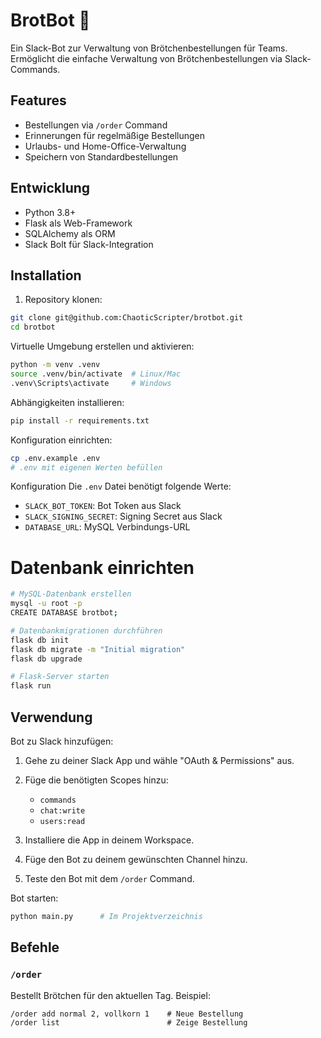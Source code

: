 [//]: # (==========================)
[//]: # (README.md)
[//]: # (==========================)

# BrotBot 🥐

Ein Slack-Bot zur Verwaltung von Brötchenbestellungen für Teams. Ermöglicht die einfache Verwaltung von 
Brötchenbestellungen via Slack-Commands.

## Features

* Bestellungen via `/order` Command
* Erinnerungen für regelmäßige Bestellungen
* Urlaubs- und Home-Office-Verwaltung
* Speichern von Standardbestellungen

## Entwicklung
* Python 3.8+
* Flask als Web-Framework
* SQLAlchemy als ORM
* Slack Bolt für Slack-Integration

## Installation

1. Repository klonen:
```bash
git clone git@github.com:ChaoticScripter/brotbot.git
cd brotbot
```

Virtuelle Umgebung erstellen und aktivieren:
```bash
python -m venv .venv
source .venv/bin/activate  # Linux/Mac
.venv\Scripts\activate     # Windows
```

Abhängigkeiten installieren:
```bash
pip install -r requirements.txt
```

Konfiguration einrichten:
```bash
cp .env.example .env
# .env mit eigenen Werten befüllen
```
Konfiguration
Die `.env` Datei benötigt folgende Werte:
- `SLACK_BOT_TOKEN`: Bot Token aus Slack
- `SLACK_SIGNING_SECRET`: Signing Secret aus Slack
- `DATABASE_URL`: MySQL Verbindungs-URL
# Datenbank einrichten
```bash
# MySQL-Datenbank erstellen
mysql -u root -p
CREATE DATABASE brotbot;
```
```bash
# Datenbankmigrationen durchführen
flask db init
flask db migrate -m "Initial migration"
flask db upgrade
```
```bash
# Flask-Server starten
flask run
```
## Verwendung
Bot zu Slack hinzufügen:
1. Gehe zu deiner Slack App und wähle "OAuth & Permissions" aus.
2. Füge die benötigten Scopes hinzu:
   - `commands`
   - `chat:write`
   - `users:read`

3. Installiere die App in deinem Workspace.
4. Füge den Bot zu deinem gewünschten Channel hinzu.
5. Teste den Bot mit dem `/order` Command.

Bot starten:
```bash
python main.py      # Im Projektverzeichnis
```

## Befehle
### `/order`
Bestellt Brötchen für den aktuellen Tag. Beispiel:
```
/order add normal 2, vollkorn 1    # Neue Bestellung
/order list                        # Zeige Bestellung
```
